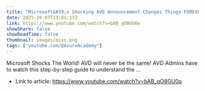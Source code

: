 ```yaml
---
title: "Microsoft&#39;s Shocking AVD Announcement Changes Things FOREVER"
date: 2025-10-07T13:01:17Z
link: https://www.youtube.com/watch?v=bAB_gO8GU0o
showShare: false
showReadTime: false
thumbnail: images/misc.png
tags: ["youtube.com/@AzureAcademy"]
---
```

Microsoft Shocks The World! AVD will never be the same! AVD Admins have to watch this step-by-step guide to understand the ...

- Link to article: https://www.youtube.com/watch?v=bAB_gO8GU0o